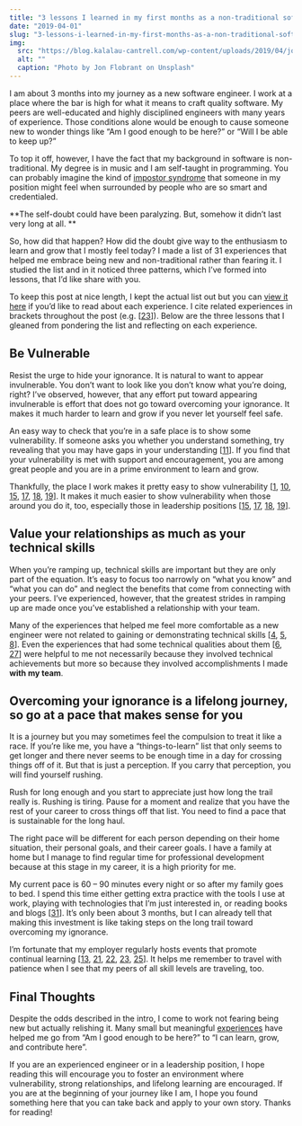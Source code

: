 ```yaml
---
title: "3 lessons I learned in my first months as a non-traditional software engineer"
date: "2019-04-01"
slug: "3-lessons-i-learned-in-my-first-months-as-a-non-traditional-software-engineer"
img:
  src: "https://blog.kalalau-cantrell.com/wp-content/uploads/2019/04/jon-flobrant-1362-unsplash-1024x683.jpg"
  alt: ""
  caption: "Photo by Jon Flobrant on Unsplash"
---
```


I am about 3 months into my journey as a new software engineer. I work at a place where the bar is high for what it means to craft quality software. My peers are well-educated and highly disciplined engineers with many years of experience. Those conditions alone would be enough to cause someone new to wonder things like “Am I good enough to be here?” or “Will I be able to keep up?”

To top it off, however, I have the fact that my background in software is non-traditional. My degree is in music and I am self-taught in programming. You can probably imagine the kind of [impostor syndrome](https://en.wikipedia.org/wiki/Impostor_syndrome) that someone in my position might feel when surrounded by people who are so smart and credentialed. 

**The self-doubt could have been paralyzing. But, somehow it didn’t last very long at all.  **

So, how did that happen? How did the doubt give way to the enthusiasm to learn and grow that I mostly feel today? I made a list of 31 experiences that helped me embrace being new and non-traditional rather than fearing it. I studied the list and in it noticed three patterns, which I’ve formed into lessons, that I’d like share with you.

To keep this post at nice length, I kept the actual list out but you can [view it here](https://github.com/klcantrell/blog-content/blob/72b4a4eb94f8f10d935be724b7836e332942cf44/3-lessons-learned-in-my-first-months-as-a-nontraditional-software-engineer/31-experiences.md) if you’d like to read about each experience. I cite related experiences in brackets throughout the post (e.g. [[23](https://github.com/klcantrell/blog-content/blob/72b4a4eb94f8f10d935be724b7836e332942cf44/3-lessons-learned-in-my-first-months-as-a-nontraditional-software-engineer/31-experiences.md#23-company-has-a-bi-monthly-stand-up-to-discuss-new-things-the-organization-wants-to-learn)]). Below are the three lessons that I gleaned from pondering the list and reflecting on each experience.  

## Be Vulnerable

Resist the urge to hide your ignorance. It is natural to want to appear invulnerable. You don’t want to look like you don’t know what you’re doing, right? I’ve observed, however, that any effort put toward appearing invulnerable is effort that does not go toward overcoming your ignorance. It makes it much harder to learn and grow if you never let yourself feel safe.

An easy way to check that you’re in a safe place is to show some vulnerability. If someone asks you whether you understand something, try revealing that you may have gaps in your understanding [[11](https://github.com/klcantrell/blog-content/blob/72b4a4eb94f8f10d935be724b7836e332942cf44/3-lessons-learned-in-my-first-months-as-a-nontraditional-software-engineer/31-experiences.md#11-team-members-constantly-check-if-i-understand-and-when-they-do-ive-erred-on-the-side-of-being-open-to-a-teaching-moment-rather-than-trying-to-prove-what-i-know-ive-noticed-that-the-team-jumps-on-the-opportunity-to-help-me-learn-this-attitude-is-well-described-by-the-expose-your-ignorance-pattern-in-the-book-apprenticeship-patterns)]. If you find that your vulnerability is met with support and encouragement, you are among great people and you are in a prime environment to learn and grow.

Thankfully, the place I work makes it pretty easy to show vulnerability [[1](https://github.com/klcantrell/blog-content/blob/72b4a4eb94f8f10d935be724b7836e332942cf44/3-lessons-learned-in-my-first-months-as-a-nontraditional-software-engineer/31-experiences.md#1-company-gave-me-the-title-of-apprentice), [10](https://github.com/klcantrell/blog-content/blob/72b4a4eb94f8f10d935be724b7836e332942cf44/3-lessons-learned-in-my-first-months-as-a-nontraditional-software-engineer/31-experiences.md#10-project-manager-said-you-contribute-to-the-team-on-day-one-because-newer-people-asking-questions-helps-more-experienced-people-get-a-deeper-understanding-of-their-skills-too), [15](https://github.com/klcantrell/blog-content/blob/72b4a4eb94f8f10d935be724b7836e332942cf44/3-lessons-learned-in-my-first-months-as-a-nontraditional-software-engineer/31-experiences.md#15-during-an-all-company-meeting-president-began-an-announcement-about-a-sensitive-topic-by-saying-i-may-not-say-this-100-correctly-but-give-me-some-grace-and-hear-what-im-really-trying-to-say-here-showing-an-attitude-of-vulnerability-toward-the-members-of-his-company), [17](https://github.com/klcantrell/blog-content/blob/72b4a4eb94f8f10d935be724b7836e332942cf44/3-lessons-learned-in-my-first-months-as-a-nontraditional-software-engineer/31-experiences.md#17-experienced-team-member-said-dont-worry-i-literally-just-learned-this-a-few-months-ago-when-talking-about-the-reselect-js-library-this-made-me-realize-theres-no-need-to-appear-invulnerable), [18](https://github.com/klcantrell/blog-content/blob/72b4a4eb94f8f10d935be724b7836e332942cf44/3-lessons-learned-in-my-first-months-as-a-nontraditional-software-engineer/31-experiences.md#18-well-regarded-engineer-in-the-company-said--please-challenge-me-on-this-idea-i-think-im-looking-for-some-accountability-when-sharing-his-opinion-on-the-importance-of-detailed-commit-messages-this-made-me-realize-that-even-the-smartest-engineers-can-show-vulnerability), [19](https://github.com/klcantrell/blog-content/blob/72b4a4eb94f8f10d935be724b7836e332942cf44/3-lessons-learned-in-my-first-months-as-a-nontraditional-software-engineer/31-experiences.md#19-member-of-leadership-team-said-im-still-figuring-out-how-best-to-do-my-job-during-a-new-hire-orientation-type-of-meeting)]. It makes it much easier to show vulnerability when those around you do it, too, especially those in leadership positions [[15](https://github.com/klcantrell/blog-content/blob/72b4a4eb94f8f10d935be724b7836e332942cf44/3-lessons-learned-in-my-first-months-as-a-nontraditional-software-engineer/31-experiences.md#15-during-an-all-company-meeting-president-began-an-announcement-about-a-sensitive-topic-by-saying-i-may-not-say-this-100-correctly-but-give-me-some-grace-and-hear-what-im-really-trying-to-say-here-showing-an-attitude-of-vulnerability-toward-the-members-of-his-company), [17](https://github.com/klcantrell/blog-content/blob/72b4a4eb94f8f10d935be724b7836e332942cf44/3-lessons-learned-in-my-first-months-as-a-nontraditional-software-engineer/31-experiences.md#17-experienced-team-member-said-dont-worry-i-literally-just-learned-this-a-few-months-ago-when-talking-about-the-reselect-js-library-this-made-me-realize-theres-no-need-to-appear-invulnerable), [18](https://github.com/klcantrell/blog-content/blob/72b4a4eb94f8f10d935be724b7836e332942cf44/3-lessons-learned-in-my-first-months-as-a-nontraditional-software-engineer/31-experiences.md#18-well-regarded-engineer-in-the-company-said--please-challenge-me-on-this-idea-i-think-im-looking-for-some-accountability-when-sharing-his-opinion-on-the-importance-of-detailed-commit-messages-this-made-me-realize-that-even-the-smartest-engineers-can-show-vulnerability), [19](https://github.com/klcantrell/blog-content/blob/72b4a4eb94f8f10d935be724b7836e332942cf44/3-lessons-learned-in-my-first-months-as-a-nontraditional-software-engineer/31-experiences.md#19-member-of-leadership-team-said-im-still-figuring-out-how-best-to-do-my-job-during-a-new-hire-orientation-type-of-meeting)]. 

## Value your relationships as much as your technical skills

When you’re ramping up, technical skills are important but they are only part of the equation. It’s easy to focus too narrowly on “what you know” and “what you can do” and neglect the benefits that come from connecting with your peers. I’ve experienced, however, that the greatest strides in ramping up are made once you’ve established a relationship with your team.

Many of the experiences that helped me feel more comfortable as a new engineer were not related to gaining or demonstrating technical skills [[4](https://github.com/klcantrell/blog-content/blob/72b4a4eb94f8f10d935be724b7836e332942cf44/3-lessons-learned-in-my-first-months-as-a-nontraditional-software-engineer/31-experiences.md#4-company-assigned-me-a-personal-guide-on-day-one), [5](https://github.com/klcantrell/blog-content/blob/72b4a4eb94f8f10d935be724b7836e332942cf44/3-lessons-learned-in-my-first-months-as-a-nontraditional-software-engineer/31-experiences.md#5-scrum-master-of-my-team-said-well-get-you-there-moments-after-getting-to-know-me), [8](https://github.com/klcantrell/blog-content/blob/72b4a4eb94f8f10d935be724b7836e332942cf44/3-lessons-learned-in-my-first-months-as-a-nontraditional-software-engineer/31-experiences.md#8-team-asked-for-my-input-during-standup-and-pair-programming-within-my-first-few-days-of-starting-with-them)]. Even the experiences that had some technical qualities about them [[6](https://github.com/klcantrell/blog-content/blob/72b4a4eb94f8f10d935be724b7836e332942cf44/3-lessons-learned-in-my-first-months-as-a-nontraditional-software-engineer/31-experiences.md#6-team-had-me-pair-programming-within-a-day-of-starting-with-them), [27](https://github.com/klcantrell/blog-content/blob/72b4a4eb94f8f10d935be724b7836e332942cf44/3-lessons-learned-in-my-first-months-as-a-nontraditional-software-engineer/31-experiences.md#27-team-had-me-do-my-first-pr-within-my-3rd-sprint-with-them-quickly-followed-by-my-2nd-and-3rd)] were helpful to me not necessarily because they involved technical achievements but more so because they involved accomplishments I made **with my team**. 

## Overcoming your ignorance is a lifelong journey, so go at a pace that makes sense for you

It is a journey but you may sometimes feel the compulsion to treat it like a race. If you’re like me, you have a “things-to-learn” list that only seems to get longer and there never seems to be enough time in a day for crossing things off of it. But that is just a perception.  If you carry that perception, you will find yourself rushing.

Rush for long enough and you start to appreciate just how long the trail really is. Rushing is tiring.  Pause for a moment and realize that you have the rest of your career to cross things off that list. You need to find a pace that is sustainable for the long haul.

The right pace will be different for each person depending on their home situation, their personal goals, and their career goals. I have a family at home but I manage to find regular time for professional development because at this stage in my career, it is a high priority for me.

My current pace is 60 – 90 minutes every night or so after my family goes to bed. I spend this time either getting extra practice with the tools I use at work, playing with technologies that I’m just interested in, or reading books and blogs [[31](https://github.com/klcantrell/blog-content/blob/72b4a4eb94f8f10d935be724b7836e332942cf44/3-lessons-learned-in-my-first-months-as-a-nontraditional-software-engineer/31-experiences.md#31-60---90-minutes-every-night-or-so-of-learning-time-reading-side-projects-experimenting-with-code)]. It’s only been about 3 months, but I can already tell that making this investment is like taking steps on the long trail toward overcoming my ignorance.

I’m fortunate that my employer regularly hosts events that promote continual learning [[13](https://github.com/klcantrell/blog-content/blob/72b4a4eb94f8f10d935be724b7836e332942cf44/3-lessons-learned-in-my-first-months-as-a-nontraditional-software-engineer/31-experiences.md#13-company-encouraged-me-to-purchase-any-learning-materials-i-needed-for-professional-development-and-reimbursed-me-from-day-one), [21](https://github.com/klcantrell/blog-content/blob/72b4a4eb94f8f10d935be724b7836e332942cf44/3-lessons-learned-in-my-first-months-as-a-nontraditional-software-engineer/31-experiences.md#21-people-in-the-company-are-constantly-sharing-things-they-learn-in-the-form-of-blogs-and-internal-talks), [22](https://github.com/klcantrell/blog-content/blob/72b4a4eb94f8f10d935be724b7836e332942cf44/3-lessons-learned-in-my-first-months-as-a-nontraditional-software-engineer/31-experiences.md#22-attended-study-groups-organized-by-members-of-the-company-where-people-of-all-experience-levels-get-together-to-learn-something-new), [23](https://github.com/klcantrell/blog-content/blob/72b4a4eb94f8f10d935be724b7836e332942cf44/3-lessons-learned-in-my-first-months-as-a-nontraditional-software-engineer/31-experiences.md#23-company-has-a-bi-monthly-stand-up-to-discuss-new-things-the-organization-wants-to-learn), [25](https://github.com/klcantrell/blog-content/blob/72b4a4eb94f8f10d935be724b7836e332942cf44/3-lessons-learned-in-my-first-months-as-a-nontraditional-software-engineer/31-experiences.md#25-attended-a-company-sponsored-hackathon-where-coworkers-of-all-skill-levels-got-together-and-worked-on-things-they-wanted-to-learn)]. It helps me remember to travel with patience when I see that my peers of all skill levels are traveling, too. 

## Final Thoughts

Despite the odds described in the intro, I come to work not fearing being new but actually relishing it. Many small but meaningful [experiences](https://github.com/klcantrell/blog-content/blob/master/3-lessons-learned-in-my-first-months-as-a-nontraditional-software-engineer/31-experiences.md) have helped me go from “Am I good enough to be here?” to “I can learn, grow, and contribute here”.

If you are an experienced engineer or in a leadership position, I hope reading this will encourage you to foster an environment where vulnerability, strong relationships, and lifelong learning are encouraged. If you are at the beginning of your journey like I am, I hope you found something here that you can take back and apply to your own story.  Thanks for reading!

